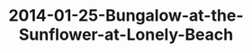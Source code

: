 ---
layout: blog
title: 2014-01-25-Bungalow-at-the-Sunflower-at-Lonely-Beach
category: blog
lat: 12.00155
lng: 102.29541
image: https://s3-us-west-2.amazonaws.com/travels2013/2014-01-25 20:13:57 PST.jpg
observation: 20140125201357PST
---